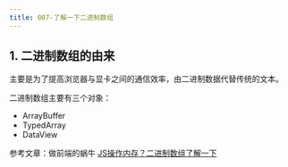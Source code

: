 ```yaml
---
title: 007-了解一下二进制数组
---
```


## 1. 二进制数组的由来
主要是为了提高浏览器与显卡之间的通信效率，由二进制数据代替传统的文本。

二进制数组主要有三个对象：
- ArrayBuffer
- TypedArray
- DataView

参考文章：做前端的蜗牛 [JS操作内存？二进制数组了解一下](https://www.bilibili.com/read/cv4386302/)